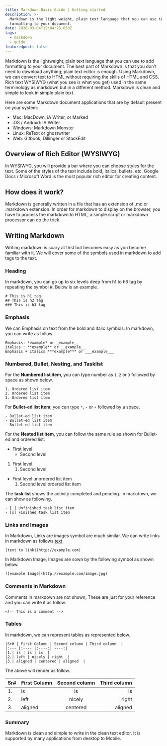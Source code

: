 ```yaml
---
title: Markdown Basic Guide | Getting started
description: >-
  Markdown is the light weight, plain text language that you can use to add
  formatting to your document.
date: 2020-03-04T19:04:23.058Z
tags:
  - markdown
  - guide
featuredpost: false
---
```

 

Markdown is the lightweight, plain text language that you can use to add formatting to your document. The best part of Markdown is that you don't need to download anything; plain text editor is enough. Using Markdown, we can convert text to HTML without requiring the skills of HTML and CSS. Rich text WYSIWYG (what you see is what you get) used in the same terminology as markdown but in a different method. Markdown is clean and simple to look in simple plain text.

Here are some Markdown document applications that are by default present on your system:


- Mac: MacDown, iA Writer, or Marked
- iOS / Android: iA Writer
- Windows: Markdown Monster
- Linux: ReText or ghostwriter
- Web: Gitbook, Dillinger or StackEdit

## Overview of Rich Editor (WYSIWYG)

In WYSIWYG, you will provide a bar where you can choose styles for the text.  Some of the styles of the text include bold, italics, bullets, etc. Google Docs / Microsoft Word is the most popular rich editor for creating content.

## How does it work?

Markdown is generally written in a file that has an extension of .md or .markdown extension. In order for markdown to display on the browser, you have to process the markdown to HTML; a simple script or markdown processor can do the trick. 

## Writing Markdown

Writing markdown is scary at first but becomes easy as you become familiar with it. We will cover some of the symbols used in markdown to add tags to the text.

### Heading

In markdown, you can go up to six levels deep from h1 to h6 tag by repeating the symbol #. Below is an example.

```
# This is h1 tag
## This is h2 tag
### This is h3 tag
```

### Emphasis

We can Emphasis on text from the bold and italic symbols. In markdown, you can write as follow.

```
Emphasis: *example* or _example_
italics : **example** or __example__
Emphasis + italics ***example*** or ___example___
```

### Numbered, Bullet, Nesting, and Tasklist

For the **Numbered list item**, you can type number as `1`, `2` or `3` followed by space as shown below.

```
1. Ordered list item
2. Ordered list item
3. Ordered list item
```

For **Bullet-ed list item**, you can type `*`, `-` or `+` followed by a space.

```
- Bullet-ed list item
- Bullet-ed list item
- Bullet-ed list item
```

For the **Nested list item**, you can follow the same rule as shown for Bullet-ed and ordered list.

- First level
    - Second level

1. First level
    1. Second level

- First level unordered list item
    1. Second level ordered list item


The **task list** shows the activity completed and pending. In markdown, we can show as following.

```
- [ ] Unfinished task list item
- [x] Finished task list item
```

### Links and Images

In Markdown, Links are images symbol are much similar. We can write links in markdown as follows [text](follow-link).
```
[text to link](http://example.com)
```

In Markdown Image, Images are sown by the following symbol as shown below.

```
![example Image](http://example.com/image.jpg)
```

### Comments in Markdown

Comments in markdown are not shown, These are just for your reference and you can write it as follow.

```
<!-- This is a comment -->
```

### Tables

In markdown, we can represent tables as represented below.

```
|Sr# | First Column | Second column | Third column  | 
|:--- |:---- |:----:| ----:|
|1.| is | is | is  |
|2.| left | nicely | right  |
|3.| aligned | centered | aligned  |  
```

The above will render as follow.

|Sr# | First Column | Second column | Third column  | 
|:--- |:---- |:----:| ----:|
|1.| is | is | is  |
|2.| left | nicely | right  |
|3.| aligned | centered | aligned  | 

### Summary
Markdown is clean and simple to write in the clean text editor. It is supported by many applications from desktop to Mobile.